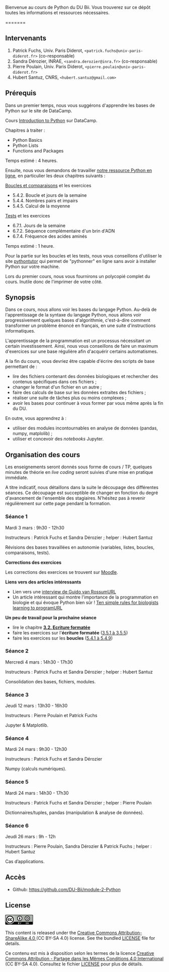 Bienvenue au cours de Python du DU Bii. Vous trouverez sur ce dépôt toutes les informations et ressources nécessaires.

=======
## Intervenants

1. Patrick Fuchs, Univ. Paris Diderot, `<patrick.fuchs@univ-paris-diderot.fr>` (co-responsable)
2. Sandra Dérozier, INRAE, `<sandra.derozier@inra.fr>` (co-responsable)
3. Pierre Poulain, Univ. Paris Diderot, `<pierre.poulain@univ-paris-diderot.fr>`
4. Hubert Santuz, CNRS, `<hubert.santuz@gmail.com>`

## Prérequis

Dans un premier temps, nous vous suggérons d'apprendre les bases de Python sur le site de DataCamp.

Cours [Introduction to Python](https://www.datacamp.com/courses/intro-to-python-for-data-science) sur DataCamp.

Chapitres à traiter :

* Python Basics
* Python Lists
* Functions and Packages

Temps estimé : 4 heures.

Ensuite, nous vous demandons de travailler [notre ressource Python en ligne](https://python.sdv.univ-paris-diderot.fr/), en particulier les deux chapitres suivants :

[Boucles et comparaisons](https://python.sdv.univ-paris-diderot.fr/05_boucles_comparaisons/) et les exercices

* 5.4.2. Boucle et jours de la semaine
* 5.4.4. Nombres pairs et impairs
* 5.4.5. Calcul de la moyenne

[Tests](https://python.sdv.univ-paris-diderot.fr/06_tests/) et les exercices

* 6.7.1. Jours de la semaine
* 6.7.2. Séquence complémentaire d'un brin d'ADN
* 6.7.4. Fréquence des acides aminés

Temps estimé : 1 heure.

Pour la partie sur les boucles et les tests, nous vous conseillons d'utiliser le site [pythontutor](http://pythontutor.com/) qui permet de "pythonner" en ligne sans avoir à installer Python sur votre machine.

Lors du premier cours, nous vous fournirons un polycopié complet du cours. Inutile donc de l'imprimer de votre côté.

## Synopsis

Dans ce cours, nous allons voir les bases du langage Python. Au-delà de l'apprentissage de la syntaxe du langage Python, nous allons voir progressivement quelques bases d'algorithmie, c'est-à-dire comment transformer un problème énoncé en français, en une suite d'instructions informatiques.

L'apprentissage de la programmation est un processus nécessitant un certain investissement. Ainsi, nous vous conseillons de faire un maximum d'exercices sur une base régulière afin d'acquérir certains automatismes. 

A la fin du cours, vous devriez être capable d'écrire des scripts de base permettant de :

- lire des fichiers contenant des données biologiques et rechercher des contenus spécifiques dans ces fichiers ;
- changer le format d'un fichier en un autre ;
- faire des calculs de base sur les données extraites des fichiers ;
- réaliser une suite de tâches plus ou moins complexes ;
- avoir les bases pour continuer à vous former par vous même après la fin du DU.

En outre, vous apprendrez à :
- utiliser des modules incontournables en analyse de données (pandas, numpy, matplolib) ;
- utiliser et concevoir des *notebooks* Jupyter.

## Organisation des cours

Les enseignements seront donnés sous forme de cours / TP, quelques minutes de théorie en *live coding* seront suivies d'une mise en pratique immédiate. 

A titre indicatif, nous détaillons dans la suite le découpage des différentes séances. Ce découpage est succeptible de changer en fonction du degré d'avancement de l'ensemble des stagiaires. N'hésitez pas à revenir régulièrement sur cette page pendant la formation.

### Séance 1

Mardi 3 mars : 9h30 - 12h30

Instructeurs : Patrick Fuchs et Sandra Dérozier ; helper : Hubert Santuz

Révisions des bases travaillées en autonomie (variables, listes, boucles, comparaisons, tests).

**Corrections des exercices**

Les corrections des exercices se trouvent sur [Moodle](https://moodlesupd.script.univ-paris-diderot.fr/course/view.php?id=10629#section-3).

**Liens vers des articles intéressants**

* Lien vers une [interview de Guido van RossumURL](https://lemonde.fr/pixels/article/2018/07/25/je-n-imaginais-pas-que-python-connaitrait-un-tel-succes_5335917_4408996.html)
* Un article intéressant qui montre l'importance de la programmation en biologie et qui évoque Python bien sûr ! [Ten simple rules for biologists learning to programURL](https://journals.plos.org/ploscompbiol/article?id=10.1371/journal.pcbi.1005871)

**Un peu de travail pour la prochaine séance**

* lire le chapitre **[3.2. Ecriture formatée](https://python.sdv.univ-paris-diderot.fr/03_affichage/#32-ecriture-formatee)**
* faire les exercices sur l'**écriture formatée** ([3.5.1 à 3.5.5](https://python.sdv.univ-paris-diderot.fr/03_affichage/#35-exercices))
* faire les exercices sur les **boucles** ([5.4.1 à 5.4.9](https://python.sdv.univ-paris-diderot.fr/05_boucles_comparaisons/#54-exercices))

### Séance 2

Mercredi 4 mars : 14h30 - 17h30

Instructeurs : Patrick Fuchs et Sandra Dérozier ; helper : Hubert Santuz

Consolidation des bases, fichiers, modules.

<!--
**Un peu de travail pour la prochaine séance**

* lire le chapitre **[7. Fichiers](https://python.sdv.univ-paris-diderot.fr/07_fichiers/)**
* lire le chapitre **[8. Modules](https://python.sdv.univ-paris-diderot.fr/08_modules/)**
* faire les exercices sur les **boucles** ([5.4.10](https://python.sdv.univ-paris-diderot.fr/05_boucles_comparaisons/#5410-pyramide) et [5.4.11](https://python.sdv.univ-paris-diderot.fr/05_boucles_comparaisons/#5411-parcours-de-matrice))
* faire un exercice sur les **tests** ([6.7.9 méthode 1](https://python.sdv.univ-paris-diderot.fr/06_tests/#methode-1-peu-optimale-mais-assez-intuitive))
* faire les exercices sur les **fichiers** ([7.7.2](https://python.sdv.univ-paris-diderot.fr/07_fichiers/#772-admis-ou-recale) et [7.7.3](https://python.sdv.univ-paris-diderot.fr/07_fichiers/#773-spirale-exercice))
-->

### Séance 3

Jeudi 12 mars : 13h30 - 16h30

Instructeurs : Pierre Poulain et Patrick Fuchs

Jupyter & Matplotlib.

### Séance 4

Mardi 24 mars : 9h30 - 12h30

Instructeurs : Patrick Fuchs et Sandra Dérozier

Numpy (calculs numériques).

### Séance 5

Mardi 24 mars : 14h30 - 17h30

Instructeurs : Patrick Fuchs et Sandra Dérozier ; helper : Pierre Poulain

Dictionnaires/tuples, pandas (manipulation & analyse de données).

### Séance 6

Jeudi 26 mars : 9h - 12h

Instructeurs : Pierre Poulain, Sandra Dérozier & Patrick Fuchs ; helper : Hubert Santuz

Cas d’applications.

## Accès

- Github: <https://github.com/DU-Bii/module-2-Python>

## License

![](img/CC-BY-SA.png)

This content is released under the [Creative Commons Attribution-ShareAlike 4.0 ](https://creativecommons.org/licenses/by-sa/4.0/deed.en) (CC BY-SA 4.0) license. See the bundled [LICENSE](LICENSE.txt) file for details.

Ce contenu est mis à disposition selon les termes de la licence [Creative Commons Attribution - Partage dans les Mêmes Conditions 4.0 International](https://creativecommons.org/licenses/by-sa/4.0/deed.fr) (CC BY-SA 4.0). Consultez le fichier [LICENSE](LICENSE.txt) pour plus de détails.
